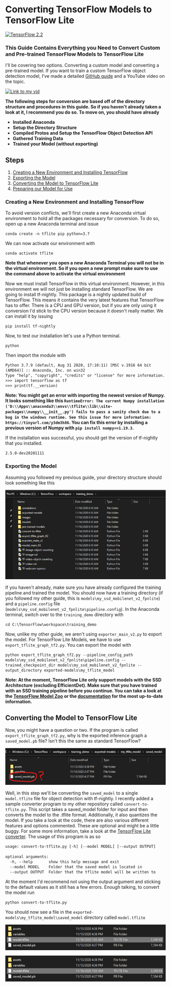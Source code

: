 # Converting TensorFlow Models to TensorFlow Lite
[![TensorFlow 2.2](https://img.shields.io/badge/TensorFlow-2.2-FF6F00?logo=tensorflow)](https://github.com/tensorflow/tensorflow/releases/tag/v2.2.0)
### This Guide Contains Everything you Need to Convert Custom and Pre-trained TensorFlow Models to TensorFlow Lite
I'll be covering two options. Converting a custom model and converting a pre-trained model. If you want to train a custom TensorFlow object detection model, I've made a detailed [GitHub guide](https://github.com/armaanpriyadarshan/Training-a-Custom-TensorFlow-2.X-Object-Detector) and a YouTube video on the topic.

[![Link to my vid](https://github.com/armaanpriyadarshan/Object-Detection-on-Raspberry-Pi/blob/master/doc/Thumbnail2.png)](https://www.youtube.com/watch?v=oqd54apcgGE)

**The following steps for conversion are based off of the directory structure and procedures in this guide. So if you haven't already taken a look at it, I recommend you do so.
To move on, you should have already**
  - **Installed Anaconda**
  - **Setup the Directory Structure**
  - **Compiled Protos and Setup the TensorFlow Object Detection API**
  - **Gathered Training Data**
  - **Trained your Model (without exporting)**
  
## Steps
1. [Creating a New Environment and Installing TensorFlow]()
2. [Exporting the Model]()
3. [Converting the Model to TensorFlow Lite]()
4. [Preparing our Model for Use]()
 

### Creating a New Environment and Installing TensorFlow
To avoid version conflicts, we'll first create a new Anaconda virtual environment to hold all the packages necessary for conversion. To do so, open up a new Anaconda terminal and issue
```
conda create -n tflite pip python=3.7
```

We can now activate our environment with

```
conda activate tflite
```

**Note that whenever you open a new Anaconda Terminal you will not be in the virtual environment. So if you open a new prompt make sure to use the command above to activate the virtual environment**

Now we must install TensorFlow in this virtual environment. However, in this environment we will not just be installing standard TensorFlow. We are going to install tf-nightly. This package is a nightly updated build of TensorFlow. This means it contains the very latest features that TensorFlow has to offer. There is a CPU and GPU version, but if you are only using it conversion I'd stick to the CPU version because it doesn't really matter. We can install it by issuing

```
pip install tf-nightly
```
Now, to test our installation let's use a Python terminal.
```
python
```
Then import the module with
```
Python 3.7.9 (default, Aug 31 2020, 17:10:11) [MSC v.1916 64 bit (AMD64)] :: Anaconda, Inc. on win32
Type "help", "copyright", "credits" or "license" for more information.
>>> import tensorflow as tf
>>> print(tf.__version)
```

**Note: You might get an error with importing the newest version of Numpy. It looks something like this ```RuntimeError: The current Numpy installation ('D:\\Apps\\anaconda3\\envs\\tflite\\lib\\site-packages\\numpy\\__init__.py') fails to pass a sanity check due to a bug in the windows runtime. See this issue for more information: https://tinyurl.com/y3dm3h86```. You can fix this error by installing a previous version of Numpy with ```pip install numpy==1.19.3```.**

If the installation was successful, you should get the version of tf-nightly that you installed. 
```
2.5.0-dev20201111
```
### Exporting the Model
Assuming you followed my previous guide, your directory structure should look something like this
<p align="left">
  <img src="doc/Screenshot 2020-11-16 104855.png">
</p>

If you haven't already, make sure you have already configured the training pipeline and trained the model. You should now have a training directory (if you followed my other guide, this is ```models\my_ssd_mobilenet_v2_fpnlite```) and a ```pipeline.config``` file (```models\my_ssd_mobilenet_v2_fpnlite\pipeline.config```). In the Anaconda terminal, switch over to the ```training_demo``` directory with 

```
cd C:\TensorFlow\workspace\training_demo
```
Now, unlike my other guide, we aren't using ```exporter_main_v2.py``` to export the model. For TensorFlow Lite Models, we have to use ```export_tflite_graph_tf2.py```. You can export the model with
```
python export_tflite_graph_tf2.py --pipeline_config_path models\my_ssd_mobilenet_v2_fpnlite\pipeline.config --trained_checkpoint_dir models\my_ssd_mobilenet_v2_fpnlite --output_directory exported-models\my_tflite_model
```
**Note: At the moment, TensorFlow Lite only support models with the SSD Architecture (excluding EfficientDet). Make sure that you have trained with an SSD training pipeline before you continue. You can take a look at the [TensorFlow Model Zoo](https://github.com/tensorflow/models/blob/master/research/object_detection/g3doc/tf2_detection_zoo.md) or the [documentation](https://github.com/tensorflow/models/blob/master/research/object_detection/g3doc/running_on_mobile_tf2.md) for the most up-to-date information.**

## Converting the Model to TensorFlow Lite
Now, you might have a question or two. If the program is called ```export_tflite_graph_tf2.py```, why is the exported inference graph a ```saved_model.pb``` file? Isn't this the same as standard TensorFlow?
<p align="left">
  <img src="doc/saved_model.png">
</p>

Well, in this step we'll be converting the ```saved_model``` to a single ```model.tflite``` file for object detection with tf-nightly. I recently added a sample converter program to my other repository called ```convert-to-tflite.py```. This script takes a saved_model folder for input and then converts the model to the .tflite format. Additionally, it also quantizes the model. If you take a look at the code, there are also various different features and options commented. These are optional and might be a little buggy. For some more information, take a look at the [TensorFlow Lite converter](https://www.tensorflow.org/lite/convert/). The usage of this program is as so

```
usage: convert-to-tflite.py [-h] [--model MODEL] [--output OUTPUT]

optional arguments:
  -h, --help       show this help message and exit
  --model MODEL    Folder that the saved model is located in
  --output OUTPUT  Folder that the tflite model will be written to
```

At the moment I'd recommend not using the output argument and sticking to the default values as it still has a few errors. Enough talking, to convert the model run
```
python convert-to-tflite.py
```

You should now see a file in the ```exported-models\my_tflite_model\saved_model``` directory called ```model.tflite```

<p align="left">
  <img src="doc/model.tflite.png">
</p>


<p align="left">
  <img src="doc/model.tflite.png">
</p>

